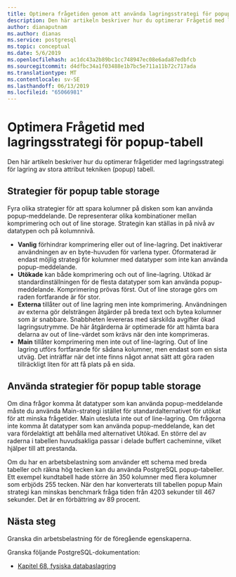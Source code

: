 ```yaml
---
title: Optimera frågetiden genom att använda lagringsstrategi för popup-tabell i Azure Database för PostgreSQL – enskild Server
description: Den här artikeln beskriver hur du optimerar Frågetid med lagringsstrategi för popup-tabell på en Azure Database för PostgreSQL – enskild Server.
author: dianaputnam
ms.author: dianas
ms.service: postgresql
ms.topic: conceptual
ms.date: 5/6/2019
ms.openlocfilehash: ac1dc43a2b89bc1cc748947ec08e6ada87edbfcb
ms.sourcegitcommit: d4dfbc34a1f03488e1b7bc5e711a11b72c717ada
ms.translationtype: MT
ms.contentlocale: sv-SE
ms.lasthandoff: 06/13/2019
ms.locfileid: "65066981"
---
```

# <a name="optimize-query-time-with-the-toast-table-storage-strategy"></a>Optimera Frågetid med lagringsstrategi för popup-tabell 
Den här artikeln beskriver hur du optimerar frågetider med lagringsstrategi för lagring av stora attribut tekniken (popup) tabell.

## <a name="toast-table-storage-strategies"></a>Strategier för popup table storage
Fyra olika strategier för att spara kolumner på disken som kan använda popup-meddelande. De representerar olika kombinationer mellan komprimering och out of line storage. Strategin kan ställas in på nivå av datatypen och på kolumnnivå.
- **Vanlig** förhindrar komprimering eller out of line-lagring. Det inaktiverar användningen av en byte-huvuden för varlena typer. Oformaterad är endast möjlig strategi för kolumner med datatyper som inte kan använda popup-meddelande.
- **Utökade** kan både komprimering och out of line-lagring. Utökad är standardinställningen för de flesta datatyper som kan använda popup-meddelande. Komprimering prövas först. Out of line storage görs om raden fortfarande är för stor.
- **Externa** tillåter out of line lagring men inte komprimering. Användningen av externa gör delsträngen åtgärder på breda text och bytea kolumner som är snabbare. Snabbheten levereras med särskilda avgifter ökad lagringsutrymme. De här åtgärderna är optimerade för att hämta bara delarna av out of line-värdet som krävs när den inte komprimeras.
- **Main** tillåter komprimering men inte out of line-lagring. Out of line lagring utförs fortfarande för sådana kolumner, men endast som en sista utväg. Det inträffar när det inte finns något annat sätt att göra raden tillräckligt liten för att få plats på en sida.

## <a name="use-toast-table-storage-strategies"></a>Använda strategier för popup table storage
Om dina frågor komma åt datatyper som kan använda popup-meddelande måste du använda Main-strategi istället för standardalternativet för utökat för att minska frågetider. Main utesluta inte out of line-lagring. Om frågorna inte komma åt datatyper som kan använda popup-meddelande, kan det vara fördelaktigt att behålla med alternativet Utökad. En större del av raderna i tabellen huvudsakliga passar i delade buffert cacheminne, vilket hjälper till att prestanda.

Om du har en arbetsbelastning som använder ett schema med breda tabeller och räkna hög tecken kan du använda PostgreSQL popup-tabeller. Ett exempel kundtabell hade större än 350 kolumner med flera kolumner som erbjöds 255 tecken. När den har konverterats till tabellen popup Main strategi kan minskas benchmark fråga tiden från 4203 sekunder till 467 sekunder. Det är en förbättring av 89 procent.

## <a name="next-steps"></a>Nästa steg
Granska din arbetsbelastning för de föregående egenskaperna. 

Granska följande PostgreSQL-dokumentation: 
- [Kapitel 68, fysiska databaslagring](https://www.postgresql.org/docs/current/storage-toast.html) 